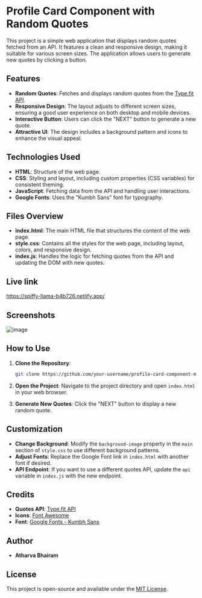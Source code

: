 # Profile Card Component with Random Quotes

This project is a simple web application that displays random quotes fetched from an API. It features a clean and responsive design, making it suitable for various screen sizes. The application allows users to generate new quotes by clicking a button.

## Features

- **Random Quotes**: Fetches and displays random quotes from the [Type.fit API](https://type.fit/api/quotes).
- **Responsive Design**: The layout adjusts to different screen sizes, ensuring a good user experience on both desktop and mobile devices.
- **Interactive Button**: Users can click the "NEXT" button to generate a new quote.
- **Attractive UI**: The design includes a background pattern and icons to enhance the visual appeal.

## Technologies Used

- **HTML**: Structure of the web page.
- **CSS**: Styling and layout, including custom properties (CSS variables) for consistent theming.
- **JavaScript**: Fetching data from the API and handling user interactions.
- **Google Fonts**: Uses the "Kumbh Sans" font for typography.

## Files Overview

- **index.html**: The main HTML file that structures the content of the web page.
- **style.css**: Contains all the styles for the web page, including layout, colors, and responsive design.
- **index.js**: Handles the logic for fetching quotes from the API and updating the DOM with new quotes.

## Live link 
https://spiffy-llama-b4b726.netlify.app/

## Screenshots
![image](https://github.com/user-attachments/assets/2dc123f8-3dbb-41d2-8bb2-6456bdf43fe5)

## How to Use

1. **Clone the Repository**: 
   ```bash
   git clone https://github.com/your-username/profile-card-component-main.git
   ```
2. **Open the Project**:
   Navigate to the project directory and open `index.html` in your web browser.

3. **Generate New Quotes**:
   Click the "NEXT" button to display a new random quote.

## Customization

- **Change Background**: Modify the `background-image` property in the `main` section of `style.css` to use different background patterns.
- **Adjust Fonts**: Replace the Google Font link in `index.html` with another font if desired.
- **API Endpoint**: If you want to use a different quotes API, update the `api` variable in `index.js` with the new endpoint.

## Credits

- **Quotes API**: [Type.fit API](https://type.fit/api/quotes)
- **Icons**: [Font Awesome](https://fontawesome.com/)
- **Font**: [Google Fonts - Kumbh Sans](https://fonts.google.com/specimen/Kumbh+Sans)

## Author

- **Atharva Bhairam**

## License

This project is open-source and available under the [MIT License](LICENSE).
